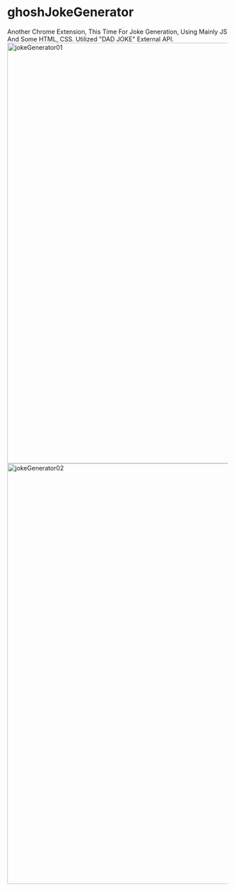 # ghoshJokeGenerator
Another Chrome Extension, This Time For Joke Generation, Using Mainly JS And Some HTML, CSS. Utilized "DAD JOKE" External API.
<img width="960" alt="jokeGenerator01" src="https://github.com/sg3220/ghoshJokeGenerator/assets/77908602/fa9d1da6-cde4-4216-9387-7bc2b5f4184e">
<img width="960" alt="jokeGenerator02" src="https://github.com/sg3220/ghoshJokeGenerator/assets/77908602/255bcb54-2256-4667-bc83-f066eab95cf6">
